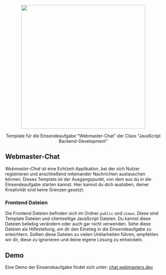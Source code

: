 <p align="center"><a href="https://www.webmasters-fernakademie.de"><img src="https://www.webmasters-fernakademie.de/images/wfa_img/logo-wfa.png?1571290125" width="400"></a></p>
<p align="center">
Template für die Einsendeaufgabe "Webmaster-Chat" der Class "JavaScript Backend-Development"
</p>

## Webmaster-Chat
*Webmaster-Chat* ist eine Echtzeit-Applikation, bei der sich Nutzer registrieren und anschließend miteinander Nachrichten austauschen können. Dieses Template ist der Ausgangspunkt, von dem aus du in die Einsendeaufgabe starten kannst. Hier kannst du dich austoben, deiner Kreativität sind keine Grenzen gesetzt.

### Frontend Dateien

Die Frontend Dateien befinden sich im Ordner `public` und `views`. Diese sind Template Dateien und clientseitige JavaScript Dateien. Du kannst diese Dateien beliebig verändern oder auch gar nicht verwenden. Sehe diese Dateien als Hilfestellung, um dir den Einstieg in die Einsendeaufgabe zu erleichtern. Sollten diese Dateien zu vielen Unklarheiten führen, empfehlen wir dir, diese zu ignorieren und deine eigene Lösung zu entwickeln.

## Demo

Eine Demo der Einsendeaufgabe findet sich unter: <a href="https://chat.webmasters.dev" target="_blank">chat.webmasters.dev</a>
